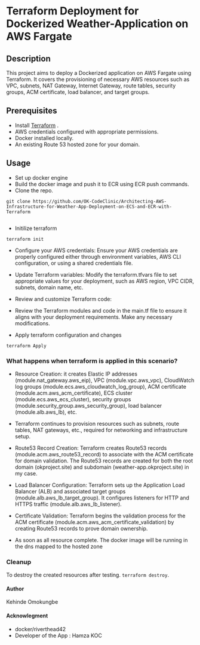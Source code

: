 
# Terraform Deployment for Dockerized Weather-Application on AWS Fargate

## Description
This project aims to deploy a Dockerized application on AWS Fargate using Terraform. It covers the provisioning of necessary AWS resources such as VPC, subnets, NAT Gateway, Internet Gateway, route tables, security groups, ACM certificate, load balancer, and target groups.


## Prerequisites

- Install [Terraform](https://www.terraform.io/downloads.html) .
- AWS credentials configured with appropriate permissions.
- Docker installed locally.
- An existing Route 53 hosted zone for your domain.


## Usage
- Set up docker engine
- Build the docker image and push it to ECR using ECR push commands.
- Clone the repo.
```
git clone https://github.com/OK-CodeClinic/Architecting-AWS-Infrastructure-for-Weather-App-Deployment-on-ECS-and-ECR-with-Terraform


```

- Initilize terraform
```
terraform init
```
- Configure your AWS credentials: Ensure your AWS credentials are properly configured either through environment variables, AWS CLI configuration, or using a shared credentials file.

- Update Terraform variables: Modify the terraform.tfvars file to set appropriate values for your deployment, such as AWS region, VPC CIDR, subnets, domain name, etc.

- Review and customize Terraform code:

- Review the Terraform modules and code in the main.tf file to ensure it aligns with your deployment requirements. Make any necessary modifications.

- Apply terraform configuration and changes
```
terraform Apply
```



### What happens when terraform is applied in this scenario?
- Resource Creation:  it creates Elastic IP addresses (module.nat_gateway.aws_eip), VPC (module.vpc.aws_vpc), CloudWatch log groups (module.ecs.aws_cloudwatch_log_group), ACM certificate (module.acm.aws_acm_certificate), ECS cluster (module.ecs.aws_ecs_cluster), security groups (module.security_group.aws_security_group), load balancer (module.alb.aws_lb), etc.

- Terraform continues to provision resources such as subnets, route tables, NAT gateways, etc., required for networking and infrastructure setup.

- Route53 Record Creation: Terraform creates Route53 records (module.acm.aws_route53_record) to associate with the ACM certificate for domain validation.  The Route53 records are created for both the root domain (okproject.site) and subdomain (weather-app.okproject.site) in my case.

- Load Balancer Configuration: Terraform sets up the Application Load Balancer (ALB) and associated target groups (module.alb.aws_lb_target_group).
It configures listeners for HTTP and HTTPS traffic (module.alb.aws_lb_listener).


- Certificate Validation: Terraform begins the validation process for the ACM certificate (module.acm.aws_acm_certificate_validation) by creating Route53 records to prove domain ownership.

- As soon as all resource complete. The docker image will be running in the dns mapped to the hosted zone




### Cleanup
To destroy the created resources after testing.
``` terraform destroy ```.

#### Author
Kehinde Omokungbe

####  Acknowlegment
- docker/riverthead42
- Developer of the App : Hamza KOC











